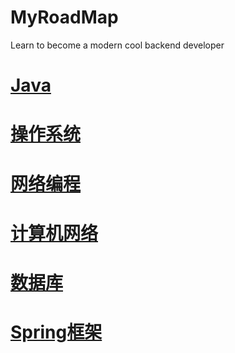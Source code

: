 # MyRoadMap
Learn to become a modern cool backend developer
# [Java](https://github.com/Xiaogengenme/MyRoadMap/blob/main/Java.md)
# [操作系统](https://github.com/Xiaogengenme/MyRoadMap/blob/main/%E6%93%8D%E4%BD%9C%E7%B3%BB%E7%BB%9F.md)
# [网络编程](https://github.com/Xiaogengenme/MyRoadMap/blob/main/%E7%BD%91%E7%BB%9C%E7%BC%96%E7%A8%8B.md)
# [计算机网络](https://github.com/Xiaogengenme/MyRoadMap/blob/main/Network.md)
# [数据库](https://github.com/Xiaogengenme/MyRoadMap/blob/main/%E6%95%B0%E6%8D%AE%E5%BA%93.md)
# [Spring框架](https://github.com/Xiaogengenme/MyRoadMap/blob/main/Spring%20Boot.md)

